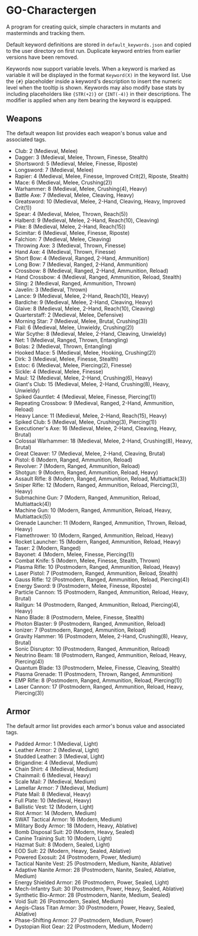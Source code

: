 # GO-Charactergen
A program for creating quick, simple characters in mutants and masterminds and tracking them.

Default keyword definitions are stored in `default_keywords.json` and copied to the
user directory on first run.
Duplicate keyword entries from earlier versions have been removed.

Keywords now support variable levels.  When a keyword is marked as variable it
will be displayed in the format `Keyword(X)` in the keyword list.  Use the `{#}`
placeholder inside a keyword's description to insert the numeric level when the
tooltip is shown.  Keywords may also modify base stats by including placeholders
like `{STR(+2)}` or `{INT(-4)}` in their descriptions.  The modifier is applied
when any item bearing the keyword is equipped.

## Weapons

The default weapon list provides each weapon's bonus value and associated tags.

- Club: 2 (Medieval, Melee)
- Dagger: 3 (Medieval, Melee, Thrown, Finesse, Stealth)
- Shortsword: 5 (Medieval, Melee, Finesse, Riposte)
- Longsword: 7 (Medieval, Melee)
- Rapier: 4 (Medieval, Melee, Finesse, Improved Crit(2), Riposte, Stealth)
- Mace: 6 (Medieval, Melee, Crushing(2))
- Warhammer: 8 (Medieval, Melee, Crushing(4), Heavy)
- Battle Axe: 7 (Medieval, Melee, Cleaving, Heavy)
- Greatsword: 10 (Medieval, Melee, 2-Hand, Cleaving, Heavy, Improved Crit(1))
- Spear: 4 (Medieval, Melee, Thrown, Reach(5))
- Halberd: 9 (Medieval, Melee, 2-Hand, Reach(10), Cleaving)
- Pike: 8 (Medieval, Melee, 2-Hand, Reach(15))
- Scimitar: 6 (Medieval, Melee, Finesse, Riposte)
- Falchion: 7 (Medieval, Melee, Cleaving)
- Throwing Axe: 3 (Medieval, Thrown, Finesse)
- Hand Axe: 4 (Medieval, Thrown, Finesse)
- Short Bow: 4 (Medieval, Ranged, 2-Hand, Ammunition)
- Long Bow: 7 (Medieval, Ranged, 2-Hand, Ammunition)
- Crossbow: 8 (Medieval, Ranged, 2-Hand, Ammunition, Reload)
- Hand Crossbow: 4 (Medieval, Ranged, Ammunition, Reload, Stealth)
- Sling: 2 (Medieval, Ranged, Ammunition, Thrown)
- Javelin: 3 (Medieval, Thrown)
- Lance: 9 (Medieval, Melee, 2-Hand, Reach(10), Heavy)
- Bardiche: 9 (Medieval, Melee, 2-Hand, Cleaving, Heavy)
- Glaive: 8 (Medieval, Melee, 2-Hand, Reach(10), Cleaving)
- Quarterstaff: 2 (Medieval, Melee, Defensive)
- Morning Star: 7 (Medieval, Melee, Brutal, Crushing(3))
- Flail: 6 (Medieval, Melee, Unwieldy, Crushing(2))
- War Scythe: 8 (Medieval, Melee, 2-Hand, Cleaving, Unwieldy)
- Net: 1 (Medieval, Ranged, Thrown, Entangling)
- Bolas: 2 (Medieval, Thrown, Entangling)
- Hooked Mace: 5 (Medieval, Melee, Hooking, Crushing(2))
- Dirk: 3 (Medieval, Melee, Finesse, Stealth)
- Estoc: 6 (Medieval, Melee, Piercing(2), Finesse)
- Sickle: 4 (Medieval, Melee, Finesse)
- Maul: 12 (Medieval, Melee, 2-Hand, Crushing(6), Heavy)
- Giant's Club: 15 (Medieval, Melee, 2-Hand, Crushing(8), Heavy, Unwieldy)
- Spiked Gauntlet: 4 (Medieval, Melee, Finesse, Piercing(1))
- Repeating Crossbow: 9 (Medieval, Ranged, 2-Hand, Ammunition, Reload)
- Heavy Lance: 11 (Medieval, Melee, 2-Hand, Reach(15), Heavy)
- Spiked Club: 5 (Medieval, Melee, Crushing(3), Piercing(1))
- Executioner's Axe: 16 (Medieval, Melee, 2-Hand, Cleaving, Heavy, Brutal)
- Colossal Warhammer: 18 (Medieval, Melee, 2-Hand, Crushing(8), Heavy, Brutal)
- Great Cleaver: 17 (Medieval, Melee, 2-Hand, Cleaving, Brutal)
- Pistol: 6 (Modern, Ranged, Ammunition, Reload)
- Revolver: 7 (Modern, Ranged, Ammunition, Reload)
- Shotgun: 9 (Modern, Ranged, Ammunition, Reload, Heavy)
- Assault Rifle: 8 (Modern, Ranged, Ammunition, Reload, Multiattack(3))
- Sniper Rifle: 12 (Modern, Ranged, Ammunition, Reload, Piercing(3), Heavy)
- Submachine Gun: 7 (Modern, Ranged, Ammunition, Reload, Multiattack(4))
- Machine Gun: 10 (Modern, Ranged, Ammunition, Reload, Heavy, Multiattack(5))
- Grenade Launcher: 11 (Modern, Ranged, Ammunition, Thrown, Reload, Heavy)
- Flamethrower: 10 (Modern, Ranged, Ammunition, Reload, Heavy)
- Rocket Launcher: 15 (Modern, Ranged, Ammunition, Reload, Heavy)
- Taser: 2 (Modern, Ranged)
- Bayonet: 4 (Modern, Melee, Finesse, Piercing(1))
- Combat Knife: 5 (Modern, Melee, Finesse, Stealth, Thrown)
- Plasma Rifle: 10 (Postmodern, Ranged, Ammunition, Reload, Heavy)
- Laser Pistol: 7 (Postmodern, Ranged, Ammunition, Reload, Stealth)
- Gauss Rifle: 12 (Postmodern, Ranged, Ammunition, Reload, Piercing(4))
- Energy Sword: 9 (Postmodern, Melee, Finesse, Riposte)
- Particle Cannon: 15 (Postmodern, Ranged, Ammunition, Reload, Heavy, Brutal)
- Railgun: 14 (Postmodern, Ranged, Ammunition, Reload, Piercing(4), Heavy)
- Nano Blade: 8 (Postmodern, Melee, Finesse, Stealth)
- Photon Blaster: 9 (Postmodern, Ranged, Ammunition, Reload)
- Ionizer: 7 (Postmodern, Ranged, Ammunition, Reload)
- Gravity Hammer: 16 (Postmodern, Melee, 2-Hand, Crushing(8), Heavy, Brutal)
- Sonic Disruptor: 10 (Postmodern, Ranged, Ammunition, Reload)
- Neutrino Beam: 18 (Postmodern, Ranged, Ammunition, Reload, Heavy, Piercing(4))
- Quantum Blade: 13 (Postmodern, Melee, Finesse, Cleaving, Stealth)
- Plasma Grenade: 11 (Postmodern, Thrown, Ranged, Ammunition)
- EMP Rifle: 8 (Postmodern, Ranged, Ammunition, Reload, Piercing(1))
- Laser Cannon: 17 (Postmodern, Ranged, Ammunition, Reload, Heavy, Piercing(3))


## Armor

The default armor list provides each armor's bonus value and associated tags.

- Padded Armor: 1 (Medieval, Light)
- Leather Armor: 2 (Medieval, Light)
- Studded Leather: 3 (Medieval, Light)
- Brigandine: 4 (Medieval, Medium)
- Chain Shirt: 4 (Medieval, Medium)
- Chainmail: 6 (Medieval, Heavy)
- Scale Mail: 7 (Medieval, Medium)
- Lamellar Armor: 7 (Medieval, Medium)
- Plate Mail: 8 (Medieval, Heavy)
- Full Plate: 10 (Medieval, Heavy)
- Ballistic Vest: 12 (Modern, Light)
- Riot Armor: 14 (Modern, Medium)
- SWAT Tactical Armor: 16 (Modern, Medium)
- Military Body Armor: 18 (Modern, Heavy, Ablative)
- Bomb Disposal Suit: 20 (Modern, Heavy, Sealed)
- Canine Training Suit: 10 (Modern, Light)
- Hazmat Suit: 8 (Modern, Sealed, Light)
- EOD Suit: 22 (Modern, Heavy, Sealed, Ablative)
- Powered Exosuit: 24 (Postmodern, Power, Medium)
- Tactical Nanite Vest: 25 (Postmodern, Medium, Nanite, Ablative)
- Adaptive Nanite Armor: 28 (Postmodern, Nanite, Sealed, Ablative, Medium)
- Energy Shielded Armor: 26 (Postmodern, Power, Sealed, Light)
- Mech-Infantry Suit: 30 (Postmodern, Power, Heavy, Sealed, Ablative)
- Synthetic Bio-Armor: 28 (Postmodern, Nanite, Medium, Sealed)
- Void Suit: 26 (Postmodern, Sealed, Medium)
- Aegis-Class Titan Armor: 30 (Postmodern, Power, Heavy, Sealed, Ablative)
- Phase-Shifting Armor: 27 (Postmodern, Medium, Power)
- Dystopian Riot Gear: 22 (Postmodern, Medium, Modern)

